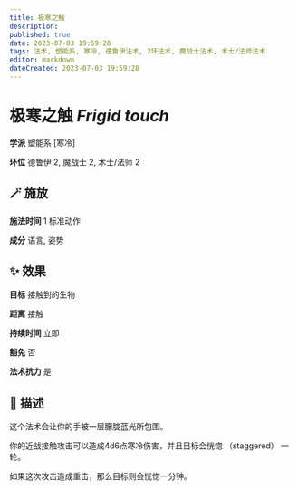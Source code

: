 ```yaml
---
title: 极寒之触
description: 
published: true
date: 2023-07-03 19:59:28
tags: 法术, 塑能系, 寒冷, 德鲁伊法术, 2环法术, 魔战士法术, 术士/法师法术
editor: markdown
dateCreated: 2023-07-03 19:59:28
---
```


# **极寒之触** *Frigid touch*

**学派** 塑能系 \[寒冷\] 

**环位** 德鲁伊 2, 魔战士 2, 术士/法师 2

## 🪄 施放

**施法时间** 1 标准动作

**成分** 语言, 姿势

## ✨ 效果 

**目标** 接触到的生物 

**距离** 接触  

**持续时间** 立即 

**豁免** 否

**法术抗力** 是

## 📖 描述

这个法术会让你的手被一层朦胧蓝光所包围。

你的近战接触攻击可以造成4d6点寒冷伤害，并且目标会恍惚 （staggered） 一轮。

如果这次攻击造成重击，那么目标则会恍惚一分钟。
    